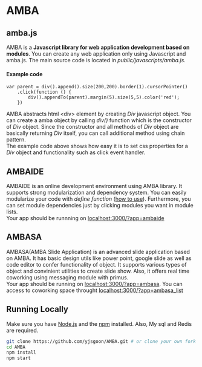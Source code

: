 # AMBA

## amba.js

AMBA is a **Javascript library for web application development based on modules**. You can create any web application only using Javascript and amba.js. The main source code is located in *public/javascripts/amba.js.*

#### Example code

```
var parent = div().append().size(200,200).border(1).cursorPointer()
	.click(function () {
		div().appendTo(parent).margin(5).size(5,5).color('red');
	})
``` 

AMBA abstracts html \<div\> element by creating *Div* javascript object. You can create a amba object by calling *div()* function which is the constructor of *Div* object. Since the constructor and all methods of *Div* object are basically returning *Div* itself, you can call additional method using chain pattern.  
The example code above shows how easy it is to set css properties for a *Div* object and functionality such as click event handler.


## AMBAIDE

AMBAIDE is an online development environment using AMBA library. It supports strong modularization and dependency system. You can easily modularize your code with *define function* (<a href='http://requirejs.org/docs/api.html#defdep'>how to use</a>). Furthermore, you can set module dependencies just by clicking modules you want in module lists.  
Your app should be runnning on [localhost:3000/?app=ambaide](http://localhost:3000/?app=ambaide "ambaide")

## AMBASA

AMBASA(AMBA Slide Application) is an advanced slide application based on AMBA. It has basic design utils like power point, google slide as well as code editor to confer functionality of object. It supports various types of object and convinient utilities to create slide show. Also, it offers real time coworking using messaging module with primus.  
Your app should be running on [localhost:3000/?app=ambasa](http://localhost:3000/?app=ambaide "AMBASA"). You can access to coworking space throught [localhost:3000/?app=ambasa_list](http://localhost:3000/?app=ambasa_list "AMBASA list")

## Running Locally

Make sure you have [Node.js](http://nodejs.org/) and the [npm](https://www.npmjs.com/) installed. Also, My sql and Redis are required.

```sh
git clone https://github.com/yjsgoon/AMBA.git # or clone your own fork
cd AMBA
npm install
npm start
```

